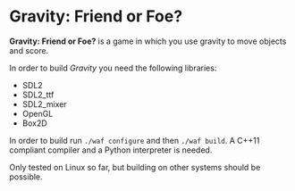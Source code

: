 Gravity: Friend or Foe?
=======================

**Gravity: Friend or Foe?** is a game in which you use gravity to move
objects and score.

In order to build _Gravity_ you need the following libraries:

 - SDL2
 - SDL2_ttf
 - SDL2_mixer
 - OpenGL
 - Box2D

In order to build run `./waf configure` and then `./waf build`. A
C++11 compliant compiler and a Python interpreter is needed.

Only tested on Linux so far, but building on other systems should be
possible.
